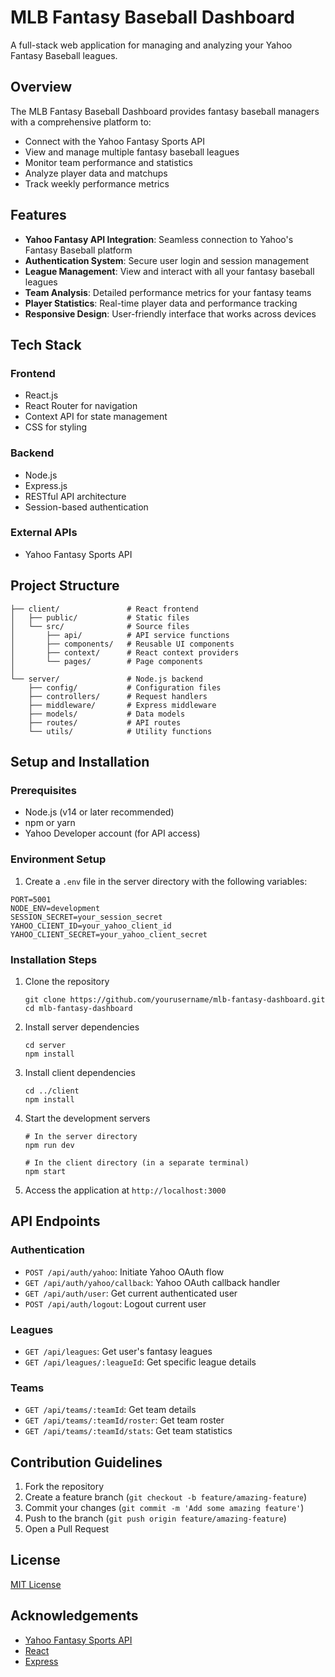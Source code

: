 # MLB Fantasy Baseball Dashboard

A full-stack web application for managing and analyzing your Yahoo Fantasy Baseball leagues.

## Overview

The MLB Fantasy Baseball Dashboard provides fantasy baseball managers with a comprehensive platform to:

- Connect with the Yahoo Fantasy Sports API
- View and manage multiple fantasy baseball leagues
- Monitor team performance and statistics
- Analyze player data and matchups
- Track weekly performance metrics

## Features

- **Yahoo Fantasy API Integration**: Seamless connection to Yahoo's Fantasy Baseball platform
- **Authentication System**: Secure user login and session management
- **League Management**: View and interact with all your fantasy baseball leagues
- **Team Analysis**: Detailed performance metrics for your fantasy teams
- **Player Statistics**: Real-time player data and performance tracking
- **Responsive Design**: User-friendly interface that works across devices

## Tech Stack

### Frontend
- React.js
- React Router for navigation
- Context API for state management
- CSS for styling

### Backend
- Node.js
- Express.js
- RESTful API architecture
- Session-based authentication

### External APIs
- Yahoo Fantasy Sports API

## Project Structure

```
├── client/               # React frontend
│   ├── public/           # Static files
│   └── src/              # Source files
│       ├── api/          # API service functions
│       ├── components/   # Reusable UI components
│       ├── context/      # React context providers
│       └── pages/        # Page components
│
└── server/               # Node.js backend
    ├── config/           # Configuration files
    ├── controllers/      # Request handlers
    ├── middleware/       # Express middleware
    ├── models/           # Data models
    ├── routes/           # API routes
    └── utils/            # Utility functions
```

## Setup and Installation

### Prerequisites
- Node.js (v14 or later recommended)
- npm or yarn
- Yahoo Developer account (for API access)

### Environment Setup
1. Create a `.env` file in the server directory with the following variables:
```
PORT=5001
NODE_ENV=development
SESSION_SECRET=your_session_secret
YAHOO_CLIENT_ID=your_yahoo_client_id
YAHOO_CLIENT_SECRET=your_yahoo_client_secret
```

### Installation Steps
1. Clone the repository
   ```
   git clone https://github.com/yourusername/mlb-fantasy-dashboard.git
   cd mlb-fantasy-dashboard
   ```

2. Install server dependencies
   ```
   cd server
   npm install
   ```

3. Install client dependencies
   ```
   cd ../client
   npm install
   ```

4. Start the development servers
   ```
   # In the server directory
   npm run dev

   # In the client directory (in a separate terminal)
   npm start
   ```

5. Access the application at `http://localhost:3000`

## API Endpoints

### Authentication
- `POST /api/auth/yahoo`: Initiate Yahoo OAuth flow
- `GET /api/auth/yahoo/callback`: Yahoo OAuth callback handler
- `GET /api/auth/user`: Get current authenticated user
- `POST /api/auth/logout`: Logout current user

### Leagues
- `GET /api/leagues`: Get user's fantasy leagues
- `GET /api/leagues/:leagueId`: Get specific league details

### Teams
- `GET /api/teams/:teamId`: Get team details
- `GET /api/teams/:teamId/roster`: Get team roster
- `GET /api/teams/:teamId/stats`: Get team statistics

## Contribution Guidelines

1. Fork the repository
2. Create a feature branch (`git checkout -b feature/amazing-feature`)
3. Commit your changes (`git commit -m 'Add some amazing feature'`)
4. Push to the branch (`git push origin feature/amazing-feature`)
5. Open a Pull Request

## License

[MIT License](LICENSE)

## Acknowledgements

- [Yahoo Fantasy Sports API](https://developer.yahoo.com/fantasy/)
- [React](https://reactjs.org/)
- [Express](https://expressjs.com/)